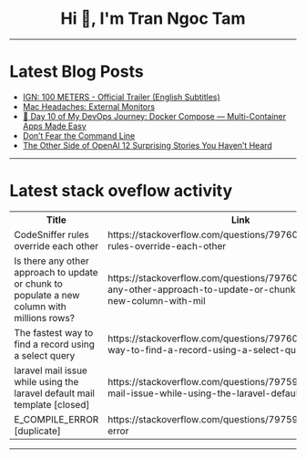 <h1 align="center">Hi 👋, I'm Tran Ngoc Tam</h1>

---

# Latest Blog Posts 
<!-- BLOG-POST-LIST:START -->
- [IGN: 100 METERS - Official Trailer &lpar;English Subtitles&rpar;](https://dev.to/gg_news/ign-100-meters-official-trailer-english-subtitles-4pi8)
- [Mac Headaches: External Monitors](https://dev.to/oculus42/mac-headaches-external-monitors-1ni7)
- [🚀 Day 10 of My DevOps Journey: Docker Compose — Multi-Container Apps Made Easy](https://dev.to/dankbhardwaj/day-10-of-my-devops-journey-docker-compose-multi-container-apps-made-easy-2men)
- [Don’t Fear the Command Line](https://dev.to/amoreno/dont-fear-the-command-line-2b8k)
- [The Other Side of OpenAI 12 Surprising Stories You Haven’t Heard](https://dev.to/programmerraja/the-other-side-of-openai-12-surprising-stories-you-havent-heard-c9)
<!-- BLOG-POST-LIST:END -->

---

# Latest stack oveflow activity
<table>
  <tr><th>Title</th><th>Link</th></tr>
  <!-- STACKOVERFLOW:START --><tr><td>CodeSniffer rules override each other</td><td>https://stackoverflow.com/questions/79760184/codesniffer-rules-override-each-other</td></tr><tr><td>Is there any other approach to update or chunk to populate a new column with millions rows?</td><td>https://stackoverflow.com/questions/79760094/is-there-any-other-approach-to-update-or-chunk-to-populate-a-new-column-with-mil</td></tr><tr><td>The fastest way to find a record using a select query</td><td>https://stackoverflow.com/questions/79760071/the-fastest-way-to-find-a-record-using-a-select-query</td></tr><tr><td>laravel mail issue while using the laravel default mail template [closed]</td><td>https://stackoverflow.com/questions/79759732/laravel-mail-issue-while-using-the-laravel-default-mail-template</td></tr><tr><td>E_COMPILE_ERROR [duplicate]</td><td>https://stackoverflow.com/questions/79759731/e-compile-error</td></tr><!-- STACKOVERFLOW:END -->
</table>

---


